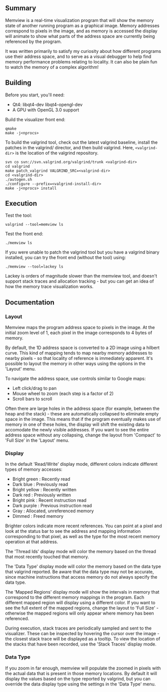 ## Summary

Memview is a real-time visualization program that will show the memory
state of another running program as a graphical image.  Memory addresses
correspond to pixels in the image, and as memory is accessed the display
will animate to show what parts of the address space are currently being
referenced by the program.

It was written primarily to satisfy my curiosity about how different
programs use their address space, and to serve as a visual debugger to help
find memory performance problems relating to locality.  It can also be
plain fun to watch the memory of a complex algorithm!

## Building

Before you start, you'll need:
* Qt4: libqt4-dev libqt4-opengl-dev
* A GPU with OpenGL 3.0 support

Build the visualizer front end:

    qmake
    make -j<nprocs>

To build the valgrind tool, check out the latest valgrind baseline, install
the patches in the valgrind/ director, and then build valgrind.  Here,
`<valgrind-dir>` is the location of the valgrind repository.

    svn co svn://svn.valgrind.org/valgrind/trunk <valgrind-dir>
    cd valgrind
    make patch_valgrind VALGRIND_SRC=<valgrind-dir>
    cd <valgrind-dir>
    ./autogen.sh
    ./configure --prefix=<valgrind-install-dir>
    make -j<nprocs> install

## Execution

Test the tool:

    valgrind --tool=memview ls

Test the front end:

    ./memview ls

If you were unable to patch the valgrind tool but you have a valgrind
binary installed, you can try the front end (without the tool) using:

    ./memview --tool=lackey ls

Lackey is orders of magnitude slower than the memview tool, and doesn't
support stack traces and allocation tracking - but you can get an idea of
how the memory trace visualization works.

## Documentation

### Layout

Memview maps the program address space to pixels in the image.  At the
initial zoom level of 1, each pixel in the image corresponds to 4 bytes of
memory.

By default, the 1D address space is converted to a 2D image using a hilbert
curve.  This kind of mapping tends to map nearby memory addresses to nearby
pixels - so that locality of reference is immediately apparent.  It's
possible to layout the memory in other ways using the options in the
'Layout' menu.

To navigate the address space, use controls similar to Google maps:
* Left click/drag to pan
* Mouse wheel to zoom (each step is a factor of 2)
* Scroll bars to scroll

Often there are large holes in the address space (for example, between the
heap and the stack) - these are automatically collapsed to eliminate empty
space in the image.  This means that if the program eventually makes use of
memory in one of these holes, the display will shift the existing data to
accomodate the newly visible addresses.  If you want to see the entire
address space without any collapsing, change the layout from 'Compact' to
'Full Size' in the 'Layout' menu.

### Display

In the default 'Read/Write' display mode, different colors indicate different
types of memory accesses:
* Bright green   : Recently read
* Dark blue      : Previously read
* Bright yellow	 : Recently written
* Dark red       : Previously written
* Bright pink    : Recent instruction read
* Dark purple    : Previous instruction read
* Gray           : Allocated, unreferenced memory
* Dimmed         : Freed memory

Brighter colors indicate more recent references.  You can point at a pixel
and look at the status bar to see the address and mapping information
corresponding to that pixel, as well as the type for the most recent memory
operation at that address.

The 'Thread Ids' display mode will color the memory based on the thread
that most recently touched that memory.

The 'Data Type' display mode will color the memory based on the data type
that valgrind reported.  Be aware that the data type may not be accurate,
since machine instructions that access memory do not always specify the
data type.

The 'Mapped Regions' display mode will show the intervals in memory that
correspond to the different memory mappings in the program.  Each different
mapped region will display using a different color.  If you want to see the
full extent of the mapped regions, change the layout to 'Full Size' -
otherwise the mapped regions will only appear where memory has been
referenced.

During execution, stack traces are periodically sampled and sent to the
visualizer.  These can be inspected by hovering the cursor over the image -
the closest stack trace will be displayed as a tooltip.  To view the
location of the stacks that have been recorded, use the 'Stack Traces'
display mode.

### Data Type

If you zoom in far enough, memview will populate the zoomed in pixels with
the actual data that is present in those memory locations.  By default it
will display the values based on the type reported by valgrind, but you can
override the data display type using the settings in the 'Data Type' menu.


